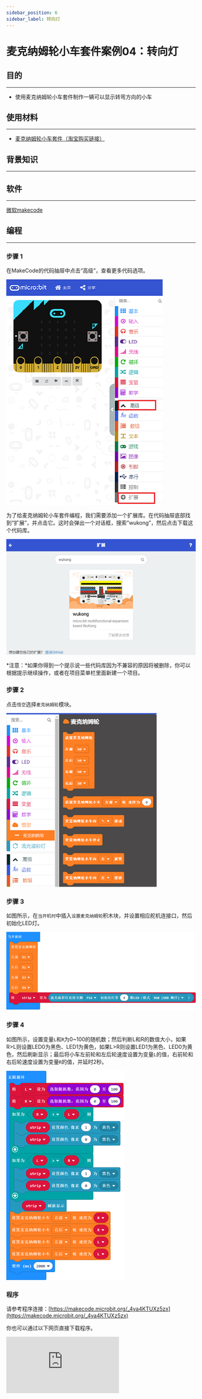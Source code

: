 ```yaml
---
sidebar_position: 6
sidebar_label: 转向灯
---
```


# 麦克纳姆轮小车套件案例04：转向灯

## 目的
---

- 使用麦克纳姆轮小车套件制作一辆可以显示转弯方向的小车

## 使用材料
---

- [麦克纳姆轮小车套件（淘宝购买链接）](https://item.taobao.com/item.htm?ft=t&id=604443327840)

## 背景知识
---

## 软件
---

[微软makecode](https://makecode.microbit.org/#)

## 编程
---

### 步骤 1
 在MakeCode的代码抽屉中点击“高级”，查看更多代码选项。

![](./images/Mecanum_wheel_car_kit_case_01_01.png)

为了给麦克纳姆轮小车套件编程，我们需要添加一个扩展库。在代码抽屉底部找到“扩展”，并点击它。这时会弹出一个对话框，搜索”wukong”，然后点击下载这个代码库。

![](./images/Mecanum_wheel_car_kit_case_01_02.png)

*注意：*如果你得到一个提示说一些代码库因为不兼容的原因将被删除，你可以根据提示继续操作，或者在项目菜单栏里面新建一个项目。

### 步骤 2

点击`悟空`选择`麦克纳姆轮`模块。



![](./images/Mecanum_wheel_car_kit_case_01_03.png)


### 步骤 3

如图所示，在`当开机时`中插入`设置麦克纳姆轮`积木块，并设置相应舵机连接口，然后初始化LED灯。



![](./images/Mecanum_wheel_car_kit_case_04_05.png)


### 步骤 4

如图所示，设置变量`L`和`R`为0~100的随机数；然后判断L和R的数值大小，如果R>L则设置LED0为黑色、LED1为黄色，如果L>R则设置LED1为黑色、LED0为黄色，然后刷新显示；最后将小车左前轮和左后轮速度设置为变量`L`的值，右前轮和右后轮速度设置为变量`R`的值，并延时2秒。



![](./images/Mecanum_wheel_car_kit_case_04_06.png)


### 程序

请参考程序连接：[https://makecode.microbit.org/_4ya4KTUXz5zx](https://makecode.microbit.org/_4ya4KTUXz5zx)

你也可以通过以下网页直接下载程序。

<div
    style={{
        position: 'relative',
        paddingBottom: '60%',
        overflow: 'hidden',
    }}
>
    <iframe
        src="https://makecode.microbit.org/_4ya4KTUXz5zx"
        frameborder="0"
        sandbox="allow-popups allow-forms allow-scripts allow-same-origin"
        style={{
            position: 'absolute',
            width: '100%',
            height: '100%',
        }}
    />
</div>

### 现象

小车每2秒随机调整左右轮速度改变前进方向，当左转时则点亮左边LED灯，当右转时则点亮右边LED灯。

## 思考
---

## 常见问题
---
## 相关阅读
---
